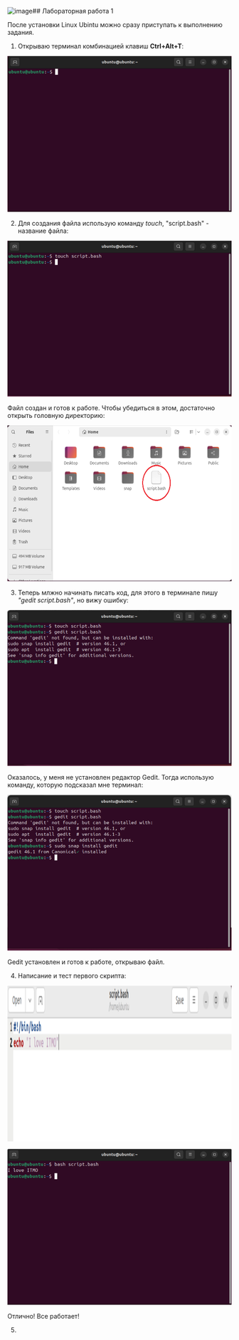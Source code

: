 ![image](https://github.com/user-attachments/assets/a02eb8f1-d7b3-40c0-af63-175557b02c38)## Лабораторная работа 1

После установки Linux Ubintu можно сразу приступать к выполнению задания.

1. Открываю терминал комбинацией клавиш **Ctrl+Alt+T**:
<p>
  <img width='600px' height='350px' src='scr1.png'>
</p>


2. Для создания файла использую команду *touch*, "script.bash" - название файла:
<p>
  <img width='600px' height='350px' src='scr2.png'>
</p>

Файл создан и готов к работе. Чтобы убедиться в этом, достаточно открыть головную директорию:
<p>
  <img width='600px' height='350px' src='scr3.png'>
</p>

3. Теперь млжно начинать писать код, для этого в терминале пишу *"gedit script.bash"*, но вижу ошибку:
<p>
  <img width='600px' height='350px' src='scr4.png'>
</p>

Оказалось, у меня не установлен редактор Gedit. Тогда использую команду, которую подсказал мне терминал:
<p>
  <img width='600px' height='350px' src='scr5.png'>
</p>

Gedit установлен и готов к работе, открываю файл.

4. Написание и тест первого скрипта:
<p>
  <img width='600px' height='350px' src='scr6.png'>
</p>
<p>
  <img width='600px' height='350px' src='scr7.png'>
</p>
Отлично! Все работает!

5. 
